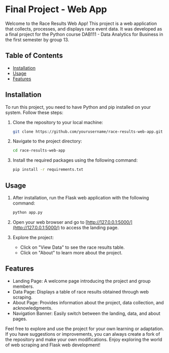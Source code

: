 # Final Project - Web App

Welcome to the Race Results Web App! This project is a web application that collects, processes, and displays race event data. It was developed as a final project for the Python course DAB111 - Data Analytics for Business in the first semester by group 13.

## Table of Contents

- [Installation](#installation)
- [Usage](#usage)
- [Features](#features)

## Installation

To run this project, you need to have Python and pip installed on your system. Follow these steps:

1. Clone the repository to your local machine:

   ```bash
   git clone https://github.com/yourusername/race-results-web-app.git
   ```

2. Navigate to the project directory:

   ```bash
   cd race-results-web-app
   ```

3. Install the required packages using the following command:

   ```bash
   pip install -r requirements.txt
   ```

## Usage

1. After installation, run the Flask web application with the following command:

   ```bash
   python app.py
   ```

2. Open your web browser and go to [http://127.0.0.1:5000/](http://127.0.0.1:5000/) to access the landing page.

3. Explore the project:
   - Click on "View Data" to see the race results table.
   - Click on "About" to learn more about the project.

## Features

- Landing Page: A welcome page introducing the project and group members.
- Data Page: Displays a table of race results obtained through web scraping.
- About Page: Provides information about the project, data collection, and acknowledgments.
- Navigation Banner: Easily switch between the landing, data, and about pages.

Feel free to explore and use the project for your own learning or adaptation. If you have suggestions or improvements, you can always create a fork of the repository and make your own modifications. Enjoy exploring the world of web scraping and Flask web development!
